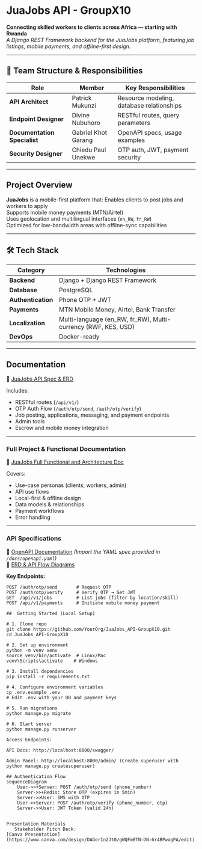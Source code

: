 # JuaJobs API - GroupX10

**Connecting skilled workers to clients across Africa — starting with Rwanda**  
*A Django REST Framework backend for the JuaJobs platform, featuring job listings, mobile payments, and offline-first design.*

---

## 👥 Team Structure & Responsibilities
| Role                      | Member               | Key Responsibilities                          |
|---------------------------|----------------------|-----------------------------------------------|
| **API Architect**         | Patrick Mukunzi      | Resource modeling, database relationships    |
| **Endpoint Designer**     | Divine Nubuhoro      | RESTful routes, query parameters             |
| **Documentation Specialist** | Gabriel Khot Garang | OpenAPI specs, usage examples                |
| **Security Designer**     | Chiedu Paul Unekwe   | OTP auth, JWT, payment security              |

---

## Project Overview

**JuaJobs** is a mobile-first platform that:
 Enables clients to post jobs and workers to apply  
 Supports mobile money payments (MTN/Airtel)  
 Uses geolocation and multilingual interfaces (`en_RW`, `fr_RW`)  
   Optimized for low-bandwidth areas with offline-sync capabilities  

---

## 🛠 Tech Stack

| Category          | Technologies                          |
|-------------------|---------------------------------------|
| **Backend**       | Django + Django REST Framework        |
| **Database**      | PostgreSQL                            |
| **Authentication**| Phone OTP + JWT                       |
| **Payments**      | MTN Mobile Money, Airtel, Bank Transfer |
| **Localization**  | Multi-language (en_RW, fr_RW), Multi-currency (RWF, KES, USD) |
| **DevOps**        | Docker-ready                          |

---

##  Documentation
🔗 [JuaJobs API Spec & ERD](https://docs.google.com/document/d/1m40c0K7Lsxi34NLKKlE6wrZxPwEzvIRiRe-1AZeOAt8/edit?usp=sharing)

Includes:

* RESTful routes (`/api/v1/`)
* OTP Auth Flow (`/auth/otp/send`, `/auth/otp/verify`)
* Job posting, applications, messaging, and payment endpoints
* Admin tools
* Escrow and mobile money integration

---

###  Full Project & Functional Documentation

🔗 [JuaJobs Full Functional and Architecture Doc](https://docs.google.com/document/d/1HmTD2_SmpRl7EwMgQIzeltMcq4oBDWom8y6-qqBRAdc/edit?tab=t.0#heading=h.9k2n33hnzlao)

Covers:

* Use-case personas (clients, workers, admin)
* API use flows
* Local-first & offline design
* Data models & relationships
* Payment workflows
* Error handling

---

### API Specifications
🔗 [OpenAPI Documentation](https://editor.swagger.io/) *(Import the YAML spec provided in `/docs/openapi.yaml`)*  
🔗 [ERD & API Flow Diagrams](https://docs.google.com/document/d/1m40c0K7Lsxi34NLKKlE6wrZxPwEzvIRiRe-1AZeOAt8/edit)


**Key Endpoints:**
```http
POST /auth/otp/send       # Request OTP
POST /auth/otp/verify     # Verify OTP → Get JWT
GET  /api/v1/jobs         # List jobs (filter by location/skill)
POST /api/v1/payments     # Initiate mobile money payment

##  Getting Started (Local Setup)

# 1. Clone repo
git clone https://github.com/YourOrg/JuaJobs_API-GroupX10.git
cd JuaJobs_API-GroupX10

# 2. Set up environment
python -m venv venv
source venv/bin/activate  # Linux/Mac
venv\Scripts\activate    # Windows

# 3. Install dependencies
pip install -r requirements.txt

# 4. Configure environment variables
cp .env.example .env
# Edit .env with your DB and payment keys

# 5. Run migrations
python manage.py migrate

# 6. Start server
python manage.py runserver

Access Endpoints:

API Docs: http://localhost:8000/swagger/

Admin Panel: http://localhost:8000/admin/ (Create superuser with python manage.py createsuperuser)

## Authentication Flow
sequenceDiagram
    User->>+Server: POST /auth/otp/send (phone_number)
    Server->>+Redis: Store OTP (expires in 5min)
    Server->>User: SMS with OTP
    User->>Server: POST /auth/otp/verify (phone_number, otp)
    Server->>User: JWT Token (valid 24h)


Presentation Materials
   Stakeholder Pitch Deck:
[Canva Presentation](https://www.canva.com/design/DAGorIn2Jt0/gWQFmBTN-DN-6r4BPwagPA/edit)

